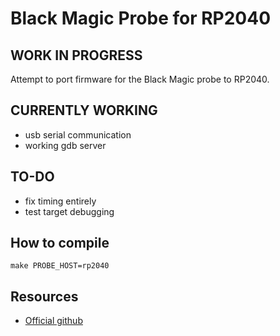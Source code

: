 # Black Magic Probe for RP2040
## WORK IN PROGRESS

Attempt to port firmware for the Black Magic probe to RP2040.

## CURRENTLY WORKING
- usb serial communication
- working gdb server

## TO-DO
- fix timing entirely
- test target debugging

## How to compile
```make PROBE_HOST=rp2040```

## Resources
* [Official github](https://github.com/blackmagic-debug/blackmagic)
